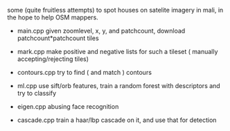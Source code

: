 some (quite fruitless attempts) to spot houses on satelite imagery in mali, 
in the hope to help OSM mappers.


* main.cpp
  given zoomlevel, x, y, and patchcount, download patchcount*patchcount tiles
 
* mark.cpp
  make positive and negative lists for such a tileset ( manually accepting/rejecting tiles)

* contours.cpp
  try to find ( and match ) contours
  
* ml.cpp
  use sift/orb features, train a random forest with descriptors and try to classify

* eigen.cpp
  abusing face recognition

* cascade.cpp
  train a haar/lbp cascade on it, and use that for detection
  
